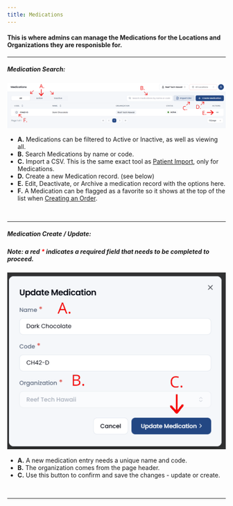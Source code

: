 ```yaml
---
title: Medications
---
```


#### This is where admins can manage the Medications for the Locations and Organizations they are responisble for.


<hr />

##### Medication Search:

![Dashboard Screenshot](/src/assets/screenPrints/MedsSearch.png)

- **A.** Medications can be filtered to Active or Inactive, as well as viewing all.
- **B.** Search Medications by name or code.
- **C.** Import a CSV.  This is the same exact tool as [Patient Import](/patients/import/), only for Medications.
- **D.** Create a new Medication record.  (see below)
- **E.** Edit, Deactivate, or Archive a medication record with the options here.
- **F.** A Medication can be flagged as a favorite so it shows at the top of the list when [Creating an Order](/orders/add_edit/).

<br />

<hr />

##### Medication Create / Update:
##### Note: a red <b style="color: red;">*</b> indicates a required field that needs to be completed to proceed.

![Dashboard Screenshot](/src/assets/screenPrints/MedsEdit.png)

- **A.** A new medication entry needs a unique name and code.
- **B.** The organization comes from the page header.
- **C.** Use this button to confirm and save the changes - update or create.


<br />

<hr />
